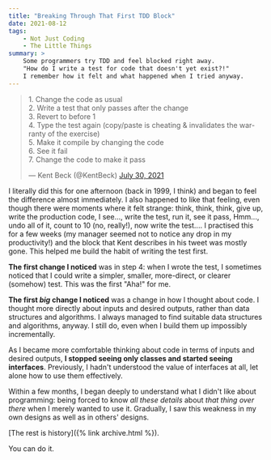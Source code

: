 ```yaml
---
title: "Breaking Through That First TDD Block"
date: 2021-08-12
tags:
    - Not Just Coding
    - The Little Things
summary: >
    Some programmers try TDD and feel blocked right away.
    "How do I write a test for code that doesn't yet exist?!"
    I remember how it felt and what happened when I tried anyway.
---
```


<blockquote class="twitter-tweet"><p lang="en" dir="ltr">1. Change the code as usual<br>2. Write a test that only passes after the change<br>3. Revert to before 1<br>4. Type the test again (copy/paste is cheating &amp; invalidates the warranty of the exercise)<br>5. Make it compile by changing the code<br>6. See it fail<br>7. Change the code to make it pass</p>&mdash; Kent Beck (@KentBeck) <a href="https://twitter.com/KentBeck/status/1421257650113634304?ref_src=twsrc%5Etfw">July 30, 2021</a></blockquote> <script async src="https://platform.twitter.com/widgets.js" charset="utf-8"></script> 

I literally did this for one afternoon (back in 1999, I think) and began to feel the difference almost immediately. I also happened to like that feeling, even though there were moments where it felt strange: think, think, think, give up, write the production code, I see..., write the test, run it, see it pass, Hmm..., undo all of it, count to 10 (no, really!), now write the test.... I practised this for a few weeks (my manager seemed not to notice any drop in my productivity!) and the block that Kent describes in his tweet was mostly gone. This helped me build the habit of writing the test first.

**The first change I noticed** was in step 4: when I wrote the test, I sometimes noticed that I could write a simpler, smaller, more-direct, or clearer (somehow) test. This was the first "Aha!" for me.

**The first _big_ change I noticed** was a change in how I thought about code. I thought more directly about inputs and desired outputs, rather than data structures and algorithms. I always managed to find suitable data structures and algorithms, anyway. I still do, even when I build them up impossibly incrementally.

As I became more comfortable thinking about code in terms of inputs and desired outputs, **I stopped seeing only classes and started seeing interfaces**. Previously, I hadn't understood the value of interfaces at all, let alone how to use them effectively.

Within a few months, I began deeply to understand what I didn't like about programming: being forced to know _all these details_ about _that thing over there_ when I merely wanted to use it. Gradually, I saw this weakness in my own designs as well as in others' designs.

[The rest is history]({% link archive.html %}).

You can do it.
